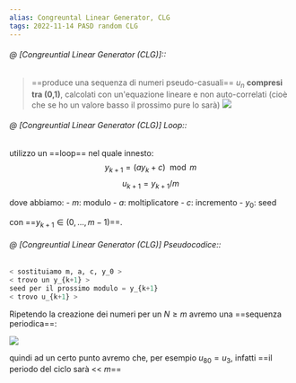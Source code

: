 ```yaml
---
alias: Congreuntal Linear Generator, CLG
tags: 2022-11-14 PASD random CLG
---
```


###### @ [Congreuntial Linear Generator (CLG)]::
> ==produce una sequenza di numeri pseudo-casuali== $u_n$ **compresi tra (0,1)**, calcolati con un'equazione lineare e non auto-correlati (cioè che se ho un valore basso il prossimo pure lo sarà)
> ![](Uni/PASD/img/unplot.jpeg)
<!--ID: 1670236970393-->


###### @ [Congreuntial Linear Generator (CLG)] Loop::
utilizzo un ==loop== nel quale innesto:
$$y_{k+1}=(ay_k+c)\mod m$$
$$u_{k+1}=y_{k+1}/m$$

dove abbiamo:
	- $m$: modulo
	- $a$: moltiplicatore
	- $c$: incremento
	- $y_0$: seed

con ==$y_{k+1}\in (0,...,m-1)$==.
<!--ID: 1670568415361-->





###### @ [Congreuntial Linear Generator (CLG)] Pseudocodice::
```python
< sostituiamo m, a, c, y_0 >
< trovo un y_{k+1} >
seed per il prossimo modulo = y_{k+1}
< trovo u_{k+1} >
```

Ripetendo la creazione dei numeri per un $N\geq m$ avremo una ==sequenza periodica==:
<!--ID: 1670568415368-->

![](Uni/PASD/img/percyc.jpeg)

quindi ad un certo punto avremo che, per esempio $u_{80}=u_3$, infatti ==il periodo del ciclo sarà << $m$==
<!--ID: 1670236970402-->

